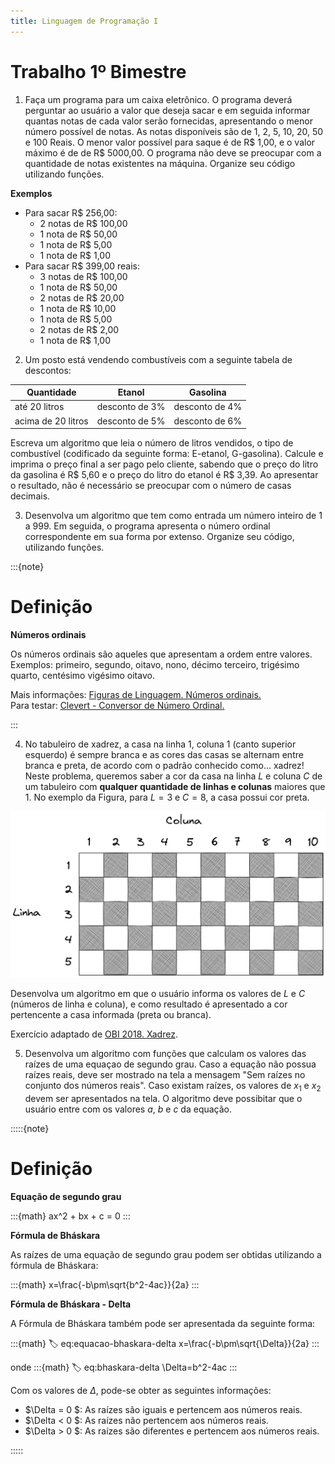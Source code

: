 ```yaml
---
title: Linguagem de Programação I
---
```


# Trabalho 1º Bimestre

1. Faça um programa para um caixa eletrônico. O programa deverá perguntar ao usuário a valor que deseja sacar e em seguida informar quantas notas de cada valor serão fornecidas, apresentando o menor número possível de notas. As notas disponíveis são de 1, 2, 5, 10, 20, 50 e 100 Reais. O menor valor possível para saque é de R\$ 1,00, e o valor máximo é de  de R\$ 5000,00. O programa não deve se preocupar com a quantidade de notas existentes na máquina. Organize seu código utilizando funções. 

**Exemplos**

  - Para sacar R\$ 256,00:
    - 2 notas de R\$ 100,00
    - 1 nota de R\$ 50,00
    - 1 nota de R\$ 5,00
    - 1 nota de R\$ 1,00
  - Para sacar R\$ 399,00 reais:
    - 3 notas de R\$ 100,00 
    - 1 nota de R\$ 50,00
    - 2 notas de R\$ 20,00
    - 1 nota de R\$ 10,00
    - 1 nota de R\$ 5,00
    - 2 notas de R\$ 2,00
    - 1 nota de R\$ 1,00


2. Um posto está vendendo combustíveis com a seguinte tabela de descontos:

<!-- :::{table} Tabela de descontos -->

|Quantidade|Etanol|Gasolina|
|------------------|--------|--|
|até 20 litros     |desconto de 3%|desconto de 4% |
|acima de 20 litros|desconto de 5%|desconto de 6% |  

<!-- ::: -->

Escreva um algoritmo que leia o número de litros vendidos, o tipo de combustível (codificado da seguinte forma: E-etanol, G-gasolina). Calcule e imprima o preço final a ser pago pelo cliente, sabendo que o preço do litro da gasolina é R\$ 5,60 e o preço do litro do etanol é R\$ 3,39. Ao apresentar o resultado, não é necessário se preocupar com o número de casas decimais.

3. Desenvolva um algoritmo que tem como entrada um número inteiro de 1 a 999. Em seguida, o programa apresenta o número ordinal correspondente em sua forma por extenso. Organize seu código, utilizando funções.

:::{note} 

# Definição

**Números ordinais**  

Os números ordinais são aqueles que apresentam a ordem entre valores.   
Exemplos: primeiro, segundo, oitavo, nono, décimo terceiro, trigésimo quarto, centésimo vigésimo oitavo.


Mais informações: [Figuras de Linguagem. Números ordinais.](https://www.figuradelinguagem.com/gramatica/numeros-ordinais/)  
Para testar: [Clevert - Conversor de Número Ordinal.](https://clevert.com.br/t/pt-br/ordinal-numbers)

:::

4. No tabuleiro de xadrez, a casa na linha 1, coluna 1 (canto superior esquerdo) é sempre branca e as cores das casas se alternam entre branca e preta, de acordo com o padrão conhecido como... xadrez! Neste problema, queremos saber a cor da casa na linha $L$ e coluna $C$ de um tabuleiro com **qualquer quantidade de linhas e colunas** maiores que 1. No exemplo da Figura, para $L = 3$ e $C = 8$, a casa possui cor preta.

![Xadrez](./img/xadrez2.png)


Desenvolva um algoritmo em que o usuário informa os valores de $L$ e $C$ (números de linha e coluna), e como resultado é apresentado a cor pertencente a casa informada (preta ou branca).

Exercício adaptado de [OBI 2018. Xadrez](https://olimpiada.ic.unicamp.br/pratique/p1/2018/f1/xadrez/).

5. Desenvolva um algoritmo com funções que calculam os valores das raízes de uma equaçao de segundo grau. Caso a equação não possua raízes reais, deve ser mostrado na tela a mensagem "Sem raízes no conjunto dos números reais". Caso existam raízes, os valores de $x_1$ e $x_2$ devem ser apresentados na tela. O algoritmo deve possibitar que o usuário entre com os valores $a$, $b$ e $c$ da equação.

:::::{note} 

# Definição

**Equação de segundo grau**  

:::{math}
ax^2 + bx + c = 0
:::

**Fórmula de Bháskara**  

As raízes de uma equação de segundo grau podem ser obtidas utilizando a fórmula de Bháskara:

:::{math}
x=\frac{-b\pm\sqrt{b^2-4ac}}{2a}
:::


**Fórmula de Bháskara - Delta**  

A Fórmula de Bháskara também pode ser apresentada da seguinte forma:


:::{math}
:label: eq:equacao-bhaskara-delta
x=\frac{-b\pm\sqrt{\Delta}}{2a}
:::

onde
:::{math}
:label: eq:bhaskara-delta
\Delta=b^2-4ac
:::

Com os valores de $\Delta$, pode-se obter as seguintes informações:
- $\Delta = 0 $: As raízes são iguais e pertencem aos números reais.
- $\Delta < 0 $: As raízes não pertencem aos números reais.
- $\Delta > 0 $: As raízes são diferentes e pertencem aos números reais.


:::::